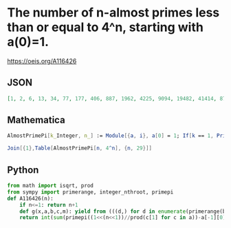 # The number of n\-almost primes less than or equal to 4^n, starting with a\(0\)\=1\.
https://oeis.org/A116426
## JSON
```JSON
[1, 2, 6, 13, 34, 77, 177, 406, 887, 1962, 4225, 9094, 19482, 41414, 87706, 184976, 389357, 816193, 1708412, 3566209, 7431153, 15457234, 32098652, 66560309, 137830562, 285062028, 588871107, 1215176367, 2505048537, 5159228725]
```
## Mathematica
```Mathematica
AlmostPrimePi[k_Integer, n_] := Module[{a, i}, a[0] = 1; If[k == 1, PrimePi[n], Sum[PrimePi[n/Times @@ Prime[ Array[a, k - 1]]] - a[k - 1] + 1, Evaluate[ Sequence @@ Table[{a[i], a[i - 1], PrimePi[(n/Times @@ Prime[Array[a, i - 1]])^(1/(k - i + 1))]}, {i, k - 1}]]]]]; (* _Eric W. Weisstein_, Feb 07 2006 *)
```
```Mathematica
Join[{1},Table[AlmostPrimePi[n, 4^n], {n, 29}]]
```
## Python
```Python
from math import isqrt, prod
from sympy import primerange, integer_nthroot, primepi
def A116426(n):
    if n<=1: return n+1
    def g(x,a,b,c,m): yield from (((d,) for d in enumerate(primerange(b,isqrt(x//c)+1),a)) if m==2 else (((a2,b2),)+d for a2,b2 in enumerate(primerange(b,integer_nthroot(x//c,m)[0]+1),a) for d in g(x,a2,b2,c*b2,m-1)))
    return int(sum(primepi((1<<(n<<1))//prod(c[1] for c in a))-a[-1][0] for a in g(1<<(n<<1),0,1,1,n))) # _Chai Wah Wu_, Oct 02 2024
```

